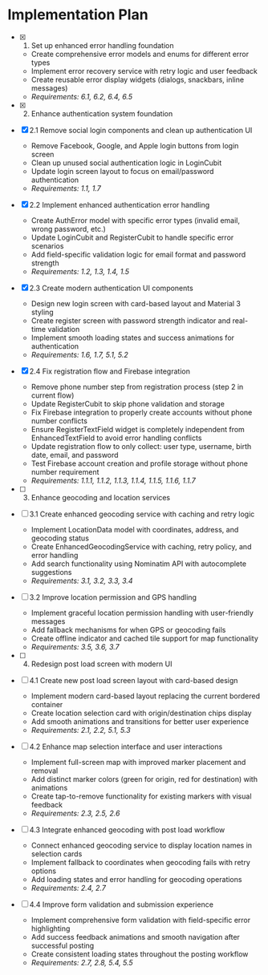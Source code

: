 # Implementation Plan

- [x] 1. Set up enhanced error handling foundation


  - Create comprehensive error models and enums for different error types
  - Implement error recovery service with retry logic and user feedback
  - Create reusable error display widgets (dialogs, snackbars, inline messages)
  - _Requirements: 6.1, 6.2, 6.4, 6.5_

- [x] 2. Enhance authentication system foundation



- [x] 2.1 Remove social login components and clean up authentication UI



  - Remove Facebook, Google, and Apple login buttons from login screen
  - Clean up unused social authentication logic in LoginCubit
  - Update login screen layout to focus on email/password authentication
  - _Requirements: 1.1, 1.7_

- [x] 2.2 Implement enhanced authentication error handling



  - Create AuthError model with specific error types (invalid email, wrong password, etc.)
  - Update LoginCubit and RegisterCubit to handle specific error scenarios
  - Add field-specific validation logic for email format and password strength
  - _Requirements: 1.2, 1.3, 1.4, 1.5_



- [x] 2.3 Create modern authentication UI components







  - Design new login screen with card-based layout and Material 3 styling
  - Create register screen with password strength indicator and real-time validation
  - Implement smooth loading states and success animations for authentication
  - _Requirements: 1.6, 1.7, 5.1, 5.2_

- [x] 2.4 Fix registration flow and Firebase integration




  - Remove phone number step from registration process (step 2 in current flow)
  - Update RegisterCubit to skip phone validation and storage
  - Fix Firebase integration to properly create accounts without phone number conflicts
  - Ensure RegisterTextField widget is completely independent from EnhancedTextField to avoid error handling conflicts
  - Update registration flow to only collect: user type, username, birth date, email, and password
  - Test Firebase account creation and profile storage without phone number requirement
  - _Requirements: 1.1.1, 1.1.2, 1.1.3, 1.1.4, 1.1.5, 1.1.6, 1.1.7_

- [ ] 3. Enhance geocoding and location services
- [ ] 3.1 Create enhanced geocoding service with caching and retry logic

  - Implement LocationData model with coordinates, address, and geocoding status
  - Create EnhancedGeocodingService with caching, retry policy, and error handling
  - Add search functionality using Nominatim API with autocomplete suggestions
  - _Requirements: 3.1, 3.2, 3.3, 3.4_

- [ ] 3.2 Improve location permission and GPS handling

  - Implement graceful location permission handling with user-friendly messages
  - Add fallback mechanisms for when GPS or geocoding fails
  - Create offline indicator and cached tile support for map functionality
  - _Requirements: 3.5, 3.6, 3.7_

- [ ] 4. Redesign post load screen with modern UI
- [ ] 4.1 Create new post load screen layout with card-based design

  - Implement modern card-based layout replacing the current bordered container
  - Create location selection card with origin/destination chips display
  - Add smooth animations and transitions for better user experience
  - _Requirements: 2.1, 2.2, 5.1, 5.3_

- [ ] 4.2 Enhance map selection interface and user interactions

  - Implement full-screen map with improved marker placement and removal
  - Add distinct marker colors (green for origin, red for destination) with animations
  - Create tap-to-remove functionality for existing markers with visual feedback
  - _Requirements: 2.3, 2.5, 2.6_

- [ ] 4.3 Integrate enhanced geocoding with post load workflow

  - Connect enhanced geocoding service to display location names in selection cards
  - Implement fallback to coordinates when geocoding fails with retry options
  - Add loading states and error handling for geocoding operations
  - _Requirements: 2.4, 2.7_

- [ ] 4.4 Improve form validation and submission experience

  - Implement comprehensive form validation with field-specific error highlighting
  - Add success feedback animations and smooth navigation after successful posting
  - Create consistent loading states throughout the posting workflow
  - _Requirements: 2.7, 2.8, 5.4, 5.5_

